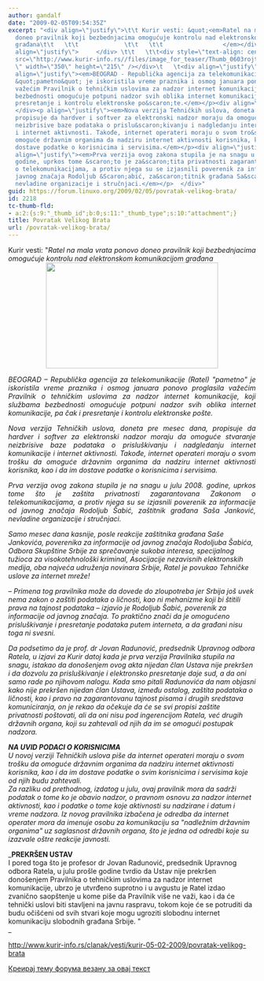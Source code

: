```yaml
---
author: gandalf
date: "2009-02-05T09:54:35Z"
excerpt: "<div align=\"justify\">\t\t Kurir vesti: &quot;<em>Ratel na mala vrata ponovo
  doneo pravilnik koji bezbednjacima omogućuje kontrolu nad elektronskom komunikacijom
  građana\t\t   \t\t             \t\t   \t\t                 </em></div><div class=\"content\"><div
  align=\"justify\">     </div> \t\t   \t\t<div style=\"text-align: center\"><img
  src=\"http://www.kurir-info.rs//files/image_for_teaser/Thumb_0603rojters.jpg\" alt=\"
  \" width=\"350\" height=\"215\" /></div>\t   \t<div align=\"justify\">   </div><p
  align=\"justify\"><em>BEOGRAD - Republička agencija za telekomunikacije (Ratel)
  &quot;pametno&quot; je iskoristila vreme praznika i osmog januara ponovo proglasila
  važećim Pravilnik o tehničkim uslovima za nadzor internet komunikacije, koji službama
  bezbednosti omogućuje potpuni nadzor svih oblika internet komunikacije, pa čak i
  presretanje i kontrolu elektronske po&scaron;te.</em></p><div align=\"justify\">
  </div><p align=\"justify\"><em>Nova verzija Tehničkih uslova, doneta pre mesec dana,
  propisuje da hardver i softver za elektronski nadzor moraju da omoguće stvaranje
  neizbrisive baze podataka o prislu&scaron;kivanju i nadgledanju internet komunikacije
  i internet aktivnosti. Takođe, internet operateri moraju o svom tro&scaron;ku da
  omoguće državnim organima da nadziru internet aktivnosti korisnika, kao i da im
  dostave podatke o korisnicima i servisima.</em></p><div align=\"justify\"> </div><p
  align=\"justify\"><em>Prva verzija ovog zakona stupila je na snagu u julu 2008.
  godine, uprkos tome &scaron;to je za&scaron;tita privatnosti zagarantovana Zakonom
  o telekomunikacijama, a protiv njega su se izjasnili poverenik za informacije od
  javnog značaja Rodoljub &Scaron;abić, za&scaron;titnik građana Sa&scaron;a Janković,
  nevladine organizacije i stručnjaci.</em></p>  </div>"
guid: https://forum.linuxo.org/2009/02/05/povratak-velikog-brata/
id: 2218
tc-thumb-fld:
- a:2:{s:9:"_thumb_id";b:0;s:11:"_thumb_type";s:10:"attachment";}
title: Povratak Velikog Brata
url: /povratak-velikog-brata/
---
```

<div align="justify">
  Kurir vesti: "<em>Ratel na mala vrata ponovo doneo pravilnik koji bezbednjacima omogućuje kontrolu nad elektronskom komunikacijom građana </em>
</div>

<div class="content">
  <div align="justify">
  </div>
  
  <div style="text-align: center">
    <img src="http://www.kurir-info.rs//files/image_for_teaser/Thumb_0603rojters.jpg" alt=" " width="350" height="215" />
  </div>
  
  <div align="justify">
  </div>
  
  <p align="justify">
    <em>BEOGRAD &#8211; Republička agencija za telekomunikacije (Ratel) "pametno" je iskoristila vreme praznika i osmog januara ponovo proglasila važećim Pravilnik o tehničkim uslovima za nadzor internet komunikacije, koji službama bezbednosti omogućuje potpuni nadzor svih oblika internet komunikacije, pa čak i presretanje i kontrolu elektronske po&scaron;te.</em>
  </p>
  
  <div align="justify">
  </div>
  
  <p align="justify">
    <em>Nova verzija Tehničkih uslova, doneta pre mesec dana, propisuje da hardver i softver za elektronski nadzor moraju da omoguće stvaranje neizbrisive baze podataka o prislu&scaron;kivanju i nadgledanju internet komunikacije i internet aktivnosti. Takođe, internet operateri moraju o svom tro&scaron;ku da omoguće državnim organima da nadziru internet aktivnosti korisnika, kao i da im dostave podatke o korisnicima i servisima.</em>
  </p>
  
  <div align="justify">
  </div>
  
  <p align="justify">
    <em>Prva verzija ovog zakona stupila je na snagu u julu 2008. godine, uprkos tome &scaron;to je za&scaron;tita privatnosti zagarantovana Zakonom o telekomunikacijama, a protiv njega su se izjasnili poverenik za informacije od javnog značaja Rodoljub &Scaron;abić, za&scaron;titnik građana Sa&scaron;a Janković, nevladine organizacije i stručnjaci.</em>
  </p></p>
</div>

<!--break-->

_Samo mesec dana kasnije, posle reakcije za&scaron;titnika građana Sa&scaron;e Jankovića, poverenika za informacije od javnog značaja Rodoljuba &Scaron;abića, Odbora Skup&scaron;tine Srbije za sprečavanje sukoba interesa, specijalnog tužioca za visokotehnolo&scaron;ki kriminal, Asocijacije nezavisnih elektronskih medija, oba najveća udruženja novinara Srbije, Ratel je povukao Tehničke uslove za internet mreže!_

_&#8211; Primena tog pravilnika može da dovede do zloupotreba jer Srbija jo&scaron; uvek nema zakon o za&scaron;titi podataka o ličnosti, kao ni mehanizme koji bi &scaron;titili prava na tajnost podataka &#8211; izjavio je Rodoljub &Scaron;abić, poverenik za informacije od javnog značaja. To praktično znači da je omogućeno prislu&scaron;kivanje i presretanje podataka putem interneta, a da građani nisu toga ni svesni._

_Da podsetimo da je prof. dr Jovan Radunović, predsednik Upravnog odbora Ratela, u izjavi za Kurir datoj kada je prva verzija Pravilnika stupila na snagu, istakao da dono&scaron;enjem ovog akta nijedan član Ustava nije prekr&scaron;en i da dozvolu za prislu&scaron;kivanje i elektronsko presretanje daje sud, a da oni samo rade po njihovom nalogu. Kada smo pitali Radunovića da nam objasni kako nije prekr&scaron;en nijedan član Ustava, između ostalog, za&scaron;tita podataka o ličnosti, kao i pravo na zagarantovanu tajnost pisama i drugih sredstava komuniciranja, on je rekao da očekuje da će se svi propisi za&scaron;tite privatnosti po&scaron;tovati, ali da oni nisu pod ingerencijom Ratela, već drugih državnih organa, koji su zahtevali od njih da im se omogući postupak nadzora._ 

_**NA UVID PODACI O KORISNICIMA**  
U novoj verziji Tehničkih uslova pi&scaron;e da internet operateri moraju o svom tro&scaron;ku da omoguće državnim organima da nadziru internet aktivnosti korisnika, kao i da im dostave podatke o svim korisnicima i servisima koje od njih budu zahtevali.  
Za razliku od prethodnog, izdatog u julu, ovaj pravilnik mora da sadrži podatak o tome ko je obavio nadzor, o pravnom osnovu za nadzor internet aktivnosti, kao i podatke o tome koje aktivnosti su nadzirane i datum i vreme nadzora. Iz novog pravilnika izbačena je odredba da internet operater mora da imenuje osobu za komunikaciju sa "nadležnim državnim organima" uz saglasnost državnih organa, &scaron;to je jedna od odredbi koje su izazvale o&scaron;tre reakcije javnosti._

_**PREKR&Scaron;EN USTAV**  
I pored toga &scaron;to je profesor dr Jovan Radunović, predsednik Upravnog odbora Ratela, u julu pro&scaron;le godine tvrdio da Ustav nije prekr&scaron;en dono&scaron;enjem Pravilnika o tehničkim uslovima za nadzor internet komunikacije, ubrzo je utvrđeno suprotno i u avgustu je Ratel izdao zvanično saop&scaron;tenje u kome pi&scaron;e da Pravilnik vi&scaron;e ne važi, kao i da će tehnički uslovi biti stavljeni na javnu raspravu, tokom koje će se potruditi da budu oči&scaron;ćeni od svih stvari koje mogu ugroziti slobodnu internet komunikaciju slobodnih građana Srbije. "  
_ 

http://www.kurir-info.rs/clanak/vesti/kurir-05-02-2009/povratak-velikog-brata&nbsp; 

[Креирај тему форума везану за овај текст](https://linuxo.org/nova-tema-na-forumu/?se_pid=2218)
